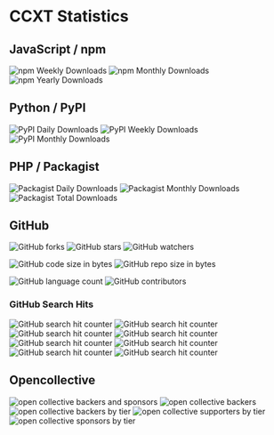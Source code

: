 # CCXT Statistics

## JavaScript / npm

![npm Weekly Downloads](https://img.shields.io/npm/dw/ccxt.svg)
![npm Monthly Downloads](https://img.shields.io/npm/dm/ccxt.svg)
![npm Yearly Downloads](https://img.shields.io/npm/dy/ccxt.svg)
<!-- ![Dependent repos (via libraries.io)](https://img.shields.io/librariesio/dependent-repos/npm/ccxt.svg) -->
<!-- ![Dependents (via libraries.io)](https://img.shields.io/librariesio/dependents/npm/ccxt.svg) -->
<!-- ![npm bundle size](https://img.shields.io/bundlephobia/min/ccxt.svg) -->
<!-- ![npm bundle size](https://img.shields.io/bundlephobia/minzip/ccxt.svg) -->

## Python / PyPI

![PyPI Daily Downloads](https://img.shields.io/pypi/dd/ccxt.svg)
![PyPI Weekly Downloads](https://img.shields.io/pypi/dw/ccxt.svg)
![PyPI Monthly Downloads](https://img.shields.io/pypi/dm/ccxt.svg)
<!-- ![Dependent repos (via libraries.io)](https://img.shields.io/librariesio/dependent-repos/pypi/ccxt.svg) -->
<!-- ![Dependents (via libraries.io)](https://img.shields.io/librariesio/dependents/pypi/ccxt.svg) -->

## PHP / Packagist

![Packagist Daily Downloads](https://img.shields.io/packagist/dd/ccxt/ccxt.svg)
![Packagist Monthly Downloads](https://img.shields.io/packagist/dm/ccxt/ccxt.svg)
![Packagist Total Downloads](https://img.shields.io/packagist/dt/ccxt/ccxt.svg)

## GitHub

![GitHub forks](https://img.shields.io/github/forks/ccxt/ccxt.svg?style=social)
![GitHub stars](https://img.shields.io/github/stars/ccxt/ccxt.svg?style=social)
![GitHub watchers](https://img.shields.io/github/watchers/ccxt/ccxt.svg?style=social)

![GitHub code size in bytes](https://img.shields.io/github/languages/code-size/ccxt/ccxt.svg)
![GitHub repo size in bytes](https://img.shields.io/github/repo-size/ccxt/ccxt.svg)
<!-- ![GitHub weekly commit activity](https://img.shields.io/github/commit-activity/w/ccxt/ccxt.svg) -->
<!-- ![GitHub yearly commit activity](https://img.shields.io/github/commit-activity/y/ccxt/ccxt.svg) -->

![GitHub language count](https://img.shields.io/github/languages/count/ccxt/ccxt.svg)
![GitHub contributors](https://img.shields.io/github/contributors/ccxt/ccxt.svg)

### GitHub Search Hits

![GitHub search hit counter](https://img.shields.io/github/search/ccxt/ccxt/binance.svg)
![GitHub search hit counter](https://img.shields.io/github/search/ccxt/ccxt/bitmex.svg)
![GitHub search hit counter](https://img.shields.io/github/search/ccxt/ccxt/bittrex.svg)
![GitHub search hit counter](https://img.shields.io/github/search/ccxt/ccxt/coinbase.svg)
![GitHub search hit counter](https://img.shields.io/github/search/ccxt/ccxt/gdax.svg)
![GitHub search hit counter](https://img.shields.io/github/search/ccxt/ccxt/kraken.svg)
![GitHub search hit counter](https://img.shields.io/github/search/ccxt/ccxt/poloniex.svg)
![GitHub search hit counter](https://img.shields.io/github/search/ccxt/ccxt/kucoin.svg)

## Opencollective

![open collective backers and sponsors](https://img.shields.io/opencollective/all/ccxt.svg)
![open collective backers](https://img.shields.io/opencollective/backers/ccxt.svg)
![open collective backers by tier](https://img.shields.io/opencollective/tier/ccxt/3023.svg)
![open collective supporters by tier](https://img.shields.io/opencollective/tier/ccxt/3024.svg)
![open collective sponsors by tier](https://img.shields.io/opencollective/tier/ccxt/3040.svg)
